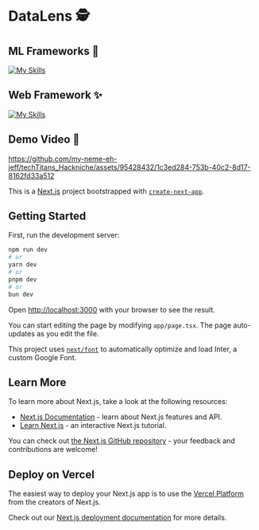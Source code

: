 # DataLens 🕵️

## ML Frameworks 🤖
[![My Skills](https://skillicons.dev/icons?i=py,pytorch,sqlite,anaconda,bots&theme=light)](https://skillicons.dev)
## Web Framework ✨
[![My Skills](https://skillicons.dev/icons?i=nextjs,ts,nodejs,tailwind&theme=light)](https://skillicons.dev)


## Demo Video 🎥
[https://github.com/my-neme-eh-jeff/techTitans_Hackniche/assets/95428432/1c3ed284-753b-40c2-8d17-8162fd33a512
](https://github.com/jigarsiddhpura/Data2Knowledge/assets/95428432/e102d06b-ff12-4360-b834-772afe2aad16)

This is a [Next.js](https://nextjs.org/) project bootstrapped with [`create-next-app`](https://github.com/vercel/next.js/tree/canary/packages/create-next-app).

## Getting Started

First, run the development server:

```bash
npm run dev
# or
yarn dev
# or
pnpm dev
# or
bun dev
```

Open [http://localhost:3000](http://localhost:3000) with your browser to see the result.

You can start editing the page by modifying `app/page.tsx`. The page auto-updates as you edit the file.

This project uses [`next/font`](https://nextjs.org/docs/basic-features/font-optimization) to automatically optimize and load Inter, a custom Google Font.

## Learn More

To learn more about Next.js, take a look at the following resources:

- [Next.js Documentation](https://nextjs.org/docs) - learn about Next.js features and API.
- [Learn Next.js](https://nextjs.org/learn) - an interactive Next.js tutorial.

You can check out [the Next.js GitHub repository](https://github.com/vercel/next.js/) - your feedback and contributions are welcome!

## Deploy on Vercel

The easiest way to deploy your Next.js app is to use the [Vercel Platform](https://vercel.com/new?utm_medium=default-template&filter=next.js&utm_source=create-next-app&utm_campaign=create-next-app-readme) from the creators of Next.js.

Check out our [Next.js deployment documentation](https://nextjs.org/docs/deployment) for more details.

